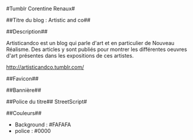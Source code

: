 #Tumblr Corentine Renaux#

##Titre du blog : Artistic and co##

##Description##

Artisticandco est un blog qui parle d'art et en particulier de Nouveau Réalisme. Des articles y sont publiés pour montrer les différentes oeuvres d'art présentes dans les expositions de ces artistes.

http://artisticandco.tumblr.com/

##Favicon##

##Bannière##

##Police du titre## 
StreetScript#

##Couleurs##
- Background : #FAFAFA
- police : #0000
